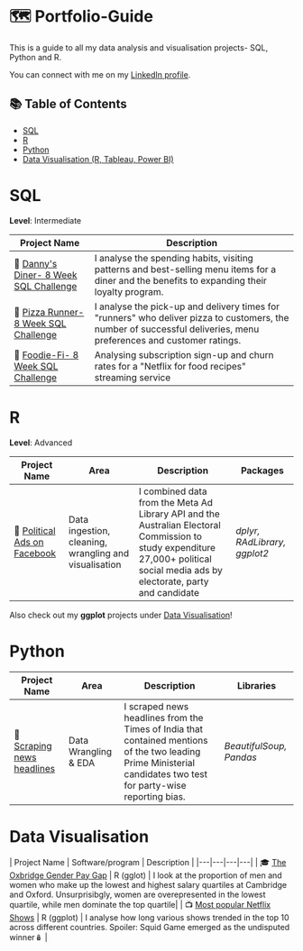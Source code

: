 # 🗺 Portfolio-Guide
This is a guide to all my data analysis and visualisation projects- SQL, Python and R. 

You can connect with me on my [LinkedIn profile](https://www.linkedin.com/in/prachi-arya-37aa29136/).

## 📚 Table of Contents
- [SQL](#sql)
- [R](#r)
- [Python](#python)
- [Data Visualisation (R, Tableau, Power BI)](#data-visualisation)

# SQL

**Level**: Intermediate

| Project Name | Description | 
|---|---|
| 🍝 [Danny's Diner- 8 Week SQL Challenge](https://github.com/Prachi-Ar/8-Week-SQL-Challenge#-problem-1-dannys-diner) | I analyse the spending habits, visiting patterns and best-selling menu items for a diner and the benefits to expanding their loyalty program. | 
| 🍕 [Pizza Runner- 8 Week SQL Challenge](https://github.com/Prachi-Ar/8-Week-SQL-Challenge#-problem-2-pizza-runner) | I analyse the pick-up and delivery times for "runners" who deliver pizza to customers, the number of successful deliveries, menu preferences and customer ratings. | 
| 🥑 [Foodie-Fi- 8 Week SQL Challenge](https://github.com/Prachi-Ar/8-Week-SQL-Challenge#-problem-2-pizza-runner) | Analysing subscription sign-up and churn rates for a "Netflix for food recipes" streaming service | 

# R

**Level**: Advanced

| Project Name | Area | Description | Packages |   
|---|---|---|---|
| 📢 [Political Ads on Facebook](https://github.com/Prachi-Ar/Facebook-Ads) | Data ingestion, cleaning, wrangling and visualisation | I combined data from the Meta Ad Library API and the Australian Electoral Commission to study expenditure 27,000+ political social media ads by electorate, party and candidate |  _dplyr, RAdLibrary, ggplot2_ | 

Also check out my **ggplot** projects under [Data Visualisation](#data-visualisation)!

# Python

| Project Name | Area | Description | Libraries |    
|---|---|---|---|
| 📰 [Scraping news headlines](https://github.com/Prachi-Ar/TOI-Headlines) |   Data Wrangling & EDA | I scraped news headlines from the Times of India that contained mentions of the two leading Prime Ministerial candidates two test for party-wise reporting bias.| _BeautifulSoup, Pandas_ |   

# Data Visualisation

| Project Name | Software/program | Description |
|---|---|---|---|
| 🎓 [The Oxbridge Gender Pay Gap](https://github.com/Prachi-Ar/TidyTuesday#week-26-2022-the-gender-pay-gap-at-the-universities-of-cambridge-and-oxford) | R (gglot) | I look at the proportion of men and women who make up the lowest and highest salary quartiles at Cambridge and Oxford. Unsurprisibgly, women are overepresented in the lowest quartile, while men dominate the top quartile| 
| 📺 [Most popular Netflix Shows](https://github.com/Prachi-Ar/TidyTuesday#week-30-2022-top-10-trending-netflix-shows-across-countries) | R (ggplot) | I analyse how long various shows trended in the top 10 across different countries. Spoiler: Squid Game emerged as the undisputed winner🪆 | 
